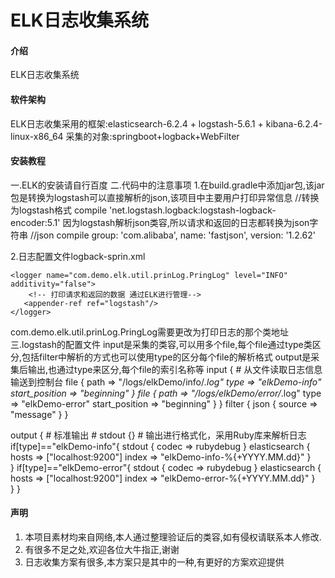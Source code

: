 # ELK日志收集系统

#### 介绍
ELK日志收集系统

#### 软件架构
ELK日志收集采用的框架:elasticsearch-6.2.4 + logstash-5.6.1 + kibana-6.2.4-linux-x86_64
采集的对象:springboot+logback+WebFilter

#### 安装教程
  
  一.ELK的安装请自行百度
  二.代码中的注意事项
  1.在build.gradle中添加jar包,该jar包是转换为logstash可以直接解析的json,该项目中主要用户打印异常信息
  //转换为logstash格式
	compile 'net.logstash.logback:logstash-logback-encoder:5.1'
  因为logstash解析json类容,所以请求和返回的日志都转换为json字符串
  //json
	compile group: 'com.alibaba', name: 'fastjson', version: '1.2.62'
  
  
  2.日志配置文件logback-sprin.xml
  <!-- 需要更改为对应AOP的包名 切记-->
    <logger name="com.demo.elk.util.prinLog.PringLog" level="INFO" additivity="false">
        <!-- 打印请求和返回的数据 通过ELK进行管理-->
       <appender-ref ref="logstash"/>
    </logger>
   com.demo.elk.util.prinLog.PringLog需要更改为打印日志的那个类地址
   三.logstash的配置文件
    input是采集的类容,可以用多个file,每个file通过type类区分,包括filter中解析的方式也可以使用type的区分每个file的解析格式
    output是采集后输出,也通过type来区分,每个file的索引名称等
    input {
    # 从文件读取日志信息 输送到控制台
    file {
        path => "/logs/elkDemo/info/*.log"
        type => "elkDemo-info"
        start_position => "beginning"
    }
	 file {
        path => "/logs/elkDemo/error/*.log"
        type => "elkDemo-error"
        start_position => "beginning"
    }
}
filter {
	json {
	    source => "message"
	} 
 }

output {
    # 标准输出 
    # stdout {}
    # 输出进行格式化，采用Ruby库来解析日志   
if[type]=="elkDemo-info"{
     stdout { codec => rubydebug }
	 elasticsearch {
        hosts => ["localhost:9200"]
        index => "elkDemo-info-%{+YYYY.MM.dd}"
    }	 
}
if[type]=="elkDemo-error"{
     stdout { codec => rubydebug }
         elasticsearch {
        hosts => ["localhost:9200"]
        index => "elkDemo-error-%{+YYYY.MM.dd}"
    }    
}
}


#### 声明

1. 本项目素材均来自网络,本人通过整理验证后的类容,如有侵权请联系本人修改.
2. 有很多不足之处,欢迎各位大牛指正,谢谢
3. 日志收集方案有很多,本方案只是其中的一种,有更好的方案欢迎提供
